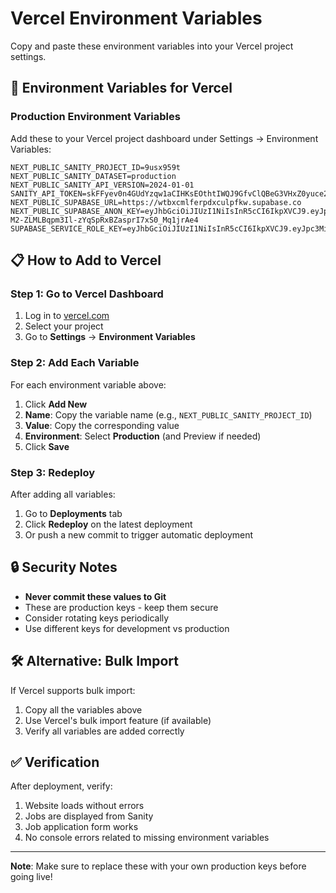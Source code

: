 # Vercel Environment Variables

Copy and paste these environment variables into your Vercel project settings.

## 🔧 Environment Variables for Vercel

### Production Environment Variables

Add these to your Vercel project dashboard under Settings → Environment Variables:

```
NEXT_PUBLIC_SANITY_PROJECT_ID=9usx959t
NEXT_PUBLIC_SANITY_DATASET=production
NEXT_PUBLIC_SANITY_API_VERSION=2024-01-01
SANITY_API_TOKEN=skFFyev0n4GUdYzqw1aCIHKsEOthtIWQJ9GfvClQBeG3VHxZ0yuce2tPResAFI0ucrHrEREV3Mzne6rthAzkC0EXWuccO9rmre7nHaXAPguckCWPf1boIp1lyL7OcAwFZqergvnSBympbC088VAWFQ8Q42qpGF03ZKSXkHUEX0lbE4Mrxyml
NEXT_PUBLIC_SUPABASE_URL=https://wtbxcmlferpdxculpfkw.supabase.co
NEXT_PUBLIC_SUPABASE_ANON_KEY=eyJhbGciOiJIUzI1NiIsInR5cCI6IkpXVCJ9.eyJpc3MiOiJzdXBhYmFzZSIsInJlZiI6Ind0YnhjbWxmZXJwZHhjdWxwZmt3Iiwicm9sZSI6ImFub24iLCJpYXQiOjE3NjA5MjU5NjcsImV4cCI6MjA3NjUwMTk2N30.-M2-ZLMLBqpm3Il-zYqSpRxBZasprI7xS0_Mq1jrAe4
SUPABASE_SERVICE_ROLE_KEY=eyJhbGciOiJIUzI1NiIsInR5cCI6IkpXVCJ9.eyJpc3MiOiJzdXBhYmFzZSIsInJlZiI6Ind0YnhjbWxmZXJwZHhjdWxwZmt3Iiwicm9sZSI6InNlcnZpY2Vfcm9sZSIsImlhdCI6MTc2MDkyNTk2NywiZXhwIjoyMDc2NTAxOTY3fQ.pHBmihsoqAd_gDemTpGa19lOLCnDLVMKI3HZRi5Xbsk
```

## 📋 How to Add to Vercel

### Step 1: Go to Vercel Dashboard
1. Log in to [vercel.com](https://vercel.com)
2. Select your project
3. Go to **Settings** → **Environment Variables**

### Step 2: Add Each Variable
For each environment variable above:
1. Click **Add New**
2. **Name**: Copy the variable name (e.g., `NEXT_PUBLIC_SANITY_PROJECT_ID`)
3. **Value**: Copy the corresponding value
4. **Environment**: Select **Production** (and Preview if needed)
5. Click **Save**

### Step 3: Redeploy
After adding all variables:
1. Go to **Deployments** tab
2. Click **Redeploy** on the latest deployment
3. Or push a new commit to trigger automatic deployment

## 🔒 Security Notes

- **Never commit these values to Git**
- These are production keys - keep them secure
- Consider rotating keys periodically
- Use different keys for development vs production

## 🛠️ Alternative: Bulk Import

If Vercel supports bulk import:
1. Copy all the variables above
2. Use Vercel's bulk import feature (if available)
3. Verify all variables are added correctly

## ✅ Verification

After deployment, verify:
1. Website loads without errors
2. Jobs are displayed from Sanity
3. Job application form works
4. No console errors related to missing environment variables

---

**Note**: Make sure to replace these with your own production keys before going live!
